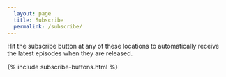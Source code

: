 ```yaml
---
  layout: page
  title: Subscribe
  permalink: /subscribe/
---
```


Hit the subscribe button at any of these locations to automatically receive the latest episodes when they are released.

{% include subscribe-buttons.html %}
